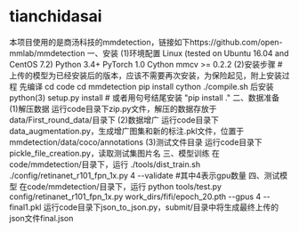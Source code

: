 # tianchidasai
本项目使用的是商汤科技的mmdetection，链接如下https://github.com/open-mmlab/mmdetection 一、安装 (1)环境配置 Linux (tested on Ubuntu 16.04 and CentOS 7.2) Python 3.4+ PyTorch 1.0 Cython mmcv >= 0.2.2 (2)安装步骤  #上传的模型为已经安装后的版本，应该不需要再次安装，为保险起见，附上安装过程 先编译 cd code cd mmdetection pip install cython   ./compile.sh 后安装 python(3) setup.py install  # 或者用句号结尾安装 "pip install ." 二、数据准备 (1)解压数据 运行code目录下zip.py文件，解压的数据存放于data/First_round_data/目录下 (2)数据增广 运行code目录下data_augmentation.py，生成增广图集和新的标注.pkl文件，位置于mmdetection/data/coco/annotations (3)测试文件目录 运行code目录下pickle_file_creation.py，读取测试集图片名 三、模型训练 在code/mmdetection/目录下，运行  ./tools/dist_train.sh ./config/retinanet_r101_fpn_1x.py  4 --validate   #其中4表示gpu数量 四、测试模型 在code/mmdetection/目录下，运行  python tools/test.py config/retinanet_r101_fpn_1x.py work_dirs/fifi/epoch_20.pth --gpus 4  --final1.pkl 运行code目录下json_to_json.py，submit/目录中将生成最终上传的json文件final.json
